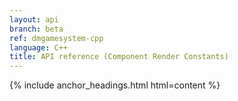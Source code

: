 ```yaml
---
layout: api
branch: beta
ref: dmgamesystem-cpp
language: C++
title: API reference (Component Render Constants)
---
```

{% include anchor_headings.html html=content %}